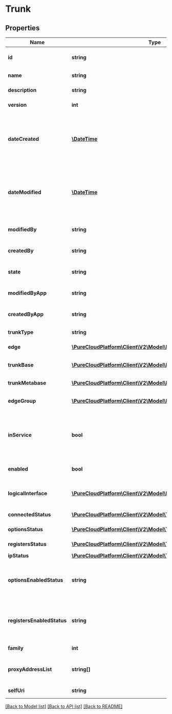 # Trunk

## Properties
Name | Type | Description | Notes
------------ | ------------- | ------------- | -------------
**id** | **string** | The globally unique identifier for the object. | [optional] 
**name** | **string** | The name of the entity. | 
**description** | **string** | The resource&#39;s description. | [optional] 
**version** | **int** | The current version of the resource. | [optional] 
**dateCreated** | [**\DateTime**](\DateTime.md) | The date the resource was created. Date time is represented as an ISO-8601 string. For example: yyyy-MM-ddTHH:mm:ss.SSSZ | [optional] 
**dateModified** | [**\DateTime**](\DateTime.md) | The date of the last modification to the resource. Date time is represented as an ISO-8601 string. For example: yyyy-MM-ddTHH:mm:ss.SSSZ | [optional] 
**modifiedBy** | **string** | The ID of the user that last modified the resource. | [optional] 
**createdBy** | **string** | The ID of the user that created the resource. | [optional] 
**state** | **string** | Indicates if the resource is active, inactive, or deleted. | [optional] 
**modifiedByApp** | **string** | The application that last modified the resource. | [optional] 
**createdByApp** | **string** | The application that created the resource. | [optional] 
**trunkType** | **string** | The type of this trunk. | [optional] 
**edge** | [**\PureCloudPlatform\Client\V2\Model\DomainEntityRef**](DomainEntityRef.md) | The Edge using this trunk. | [optional] 
**trunkBase** | [**\PureCloudPlatform\Client\V2\Model\DomainEntityRef**](DomainEntityRef.md) | The trunk base configuration used on this trunk. | [optional] 
**trunkMetabase** | [**\PureCloudPlatform\Client\V2\Model\DomainEntityRef**](DomainEntityRef.md) | The metabase used to create this trunk. | [optional] 
**edgeGroup** | [**\PureCloudPlatform\Client\V2\Model\DomainEntityRef**](DomainEntityRef.md) | The edge group associated with this trunk. | [optional] 
**inService** | **bool** | True if this trunk is in-service.  This comes from the trunk_enabled property of the referenced trunk base. | [optional] 
**enabled** | **bool** | True if the Edge used by this trunk is in-service | [optional] 
**logicalInterface** | [**\PureCloudPlatform\Client\V2\Model\DomainEntityRef**](DomainEntityRef.md) | The Logical Interface on the Edge to which the trunk is assigned. | [optional] 
**connectedStatus** | [**\PureCloudPlatform\Client\V2\Model\TrunkConnectedStatus**](TrunkConnectedStatus.md) | The connected status of the trunk | [optional] 
**optionsStatus** | [**\PureCloudPlatform\Client\V2\Model\TrunkMetricsOptions[]**](TrunkMetricsOptions.md) | The trunk optionsStatus | [optional] 
**registersStatus** | [**\PureCloudPlatform\Client\V2\Model\TrunkMetricsRegisters[]**](TrunkMetricsRegisters.md) | The trunk registersStatus | [optional] 
**ipStatus** | [**\PureCloudPlatform\Client\V2\Model\TrunkMetricsNetworkTypeIp**](TrunkMetricsNetworkTypeIp.md) | The trunk ipStatus | [optional] 
**optionsEnabledStatus** | **string** | Returns Enabled when the trunk base supports the availability interval and it has a value greater than 0. | [optional] 
**registersEnabledStatus** | **string** | Returns Enabled when the trunk base supports the registration interval and it has a value greater than 0. | [optional] 
**family** | **int** | The IP Network Family of the trunk | [optional] 
**proxyAddressList** | **string[]** | The list of proxy addresses (ports if provided) for the trunk | [optional] 
**selfUri** | **string** | The URI for this object | [optional] 

[[Back to Model list]](../README.md#documentation-for-models) [[Back to API list]](../README.md#documentation-for-api-endpoints) [[Back to README]](../README.md)


